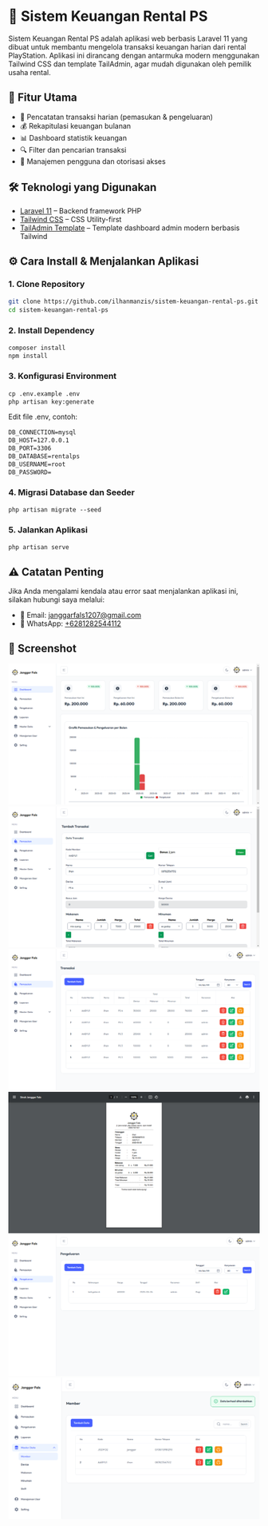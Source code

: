 # 💸 Sistem Keuangan Rental PS

Sistem Keuangan Rental PS adalah aplikasi web berbasis Laravel 11 yang dibuat untuk membantu mengelola transaksi keuangan harian dari rental PlayStation. Aplikasi ini dirancang dengan antarmuka modern menggunakan Tailwind CSS dan template TailAdmin, agar mudah digunakan oleh pemilik usaha rental.

## 🚀 Fitur Utama

-   📅 Pencatatan transaksi harian (pemasukan & pengeluaran)
-   💰 Rekapitulasi keuangan bulanan
-   📊 Dashboard statistik keuangan
-   🔍 Filter dan pencarian transaksi
-   👥 Manajemen pengguna dan otorisasi akses

## 🛠️ Teknologi yang Digunakan

-   [Laravel 11](https://laravel.com/) – Backend framework PHP
-   [Tailwind CSS](https://tailwindcss.com/) – CSS Utility-first
-   [TailAdmin Template](https://tailadmin.com/) – Template dashboard admin modern berbasis Tailwind

## ⚙️ Cara Install & Menjalankan Aplikasi

### 1. Clone Repository

```bash
git clone https://github.com/ilhanmanzis/sistem-keuangan-rental-ps.git
cd sistem-keuangan-rental-ps

```

### 2. Install Dependency

```
composer install
npm install
```

### 3. Konfigurasi Environment

```
cp .env.example .env
php artisan key:generate
```

Edit file .env, contoh:

```
DB_CONNECTION=mysql
DB_HOST=127.0.0.1
DB_PORT=3306
DB_DATABASE=rentalps
DB_USERNAME=root
DB_PASSWORD=
```

### 4. Migrasi Database dan Seeder

```
php artisan migrate --seed
```

### 5. Jalankan Aplikasi

```
php artisan serve
```

## ⚠️ Catatan Penting

Jika Anda mengalami kendala atau error saat menjalankan aplikasi ini, silakan hubungi saya melalui:

-   📧 Email: [janggarfals1207@gmail.com](https://mail.google.com/mail/?view=cm&fs=1&to=janggarfals1207@gmail.com)
-   📱 WhatsApp: [+6281282544112](https://wa.me/6281282544112)

## 📸 Screenshot

![Dashboard](screenshots/dashboard.png)
![Pemasukan](screenshots/pemasukan.png)
![Pemasukan1](screenshots/pemasukan1.png)
![struk](screenshots/struk.png)
![Pengeluaran](screenshots/pengeluaran.png)
![member](screenshots/member.png)
